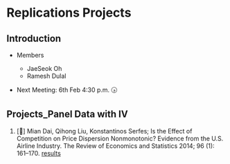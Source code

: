 # Replications Projects
## Introduction
* Members
  - JaeSeok Oh
  - Ramesh Dulal

* Next Meeting: 6th Feb 4:30 p.m. 🕟

## Projects_Panel Data with IV
1. [🏃] Mian Dai, Qihong Liu, Konstantinos Serfes; Is the Effect of Competition on Price Dispersion Nonmonotonic? Evidence from the U.S. Airline Industry. The Review of Economics and Statistics 2014; 96 (1): 161–170. [results](https://github.com/JaeSeok1218/Replications/tree/main/PanalData_withIV/MianDaietal(2014)) 

